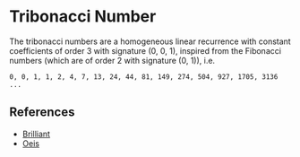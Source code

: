 # Tribonacci Number

The tribonacci numbers are a homogeneous linear recurrence with constant coefficients of order 3 with signature (0, 0, 1), inspired from the Fibonacci numbers (which are of order 2 with signature (0, 1)), i.e.

`0, 0, 1, 1, 2, 4, 7, 13, 24, 44, 81, 149, 274, 504, 927, 1705, 3136 ...`

## References

- [Brilliant](https://brilliant.org/wiki/tribonacci-sequence/)
- [Oeis](http://oeis.org/wiki/Tribonacci_numbers)
